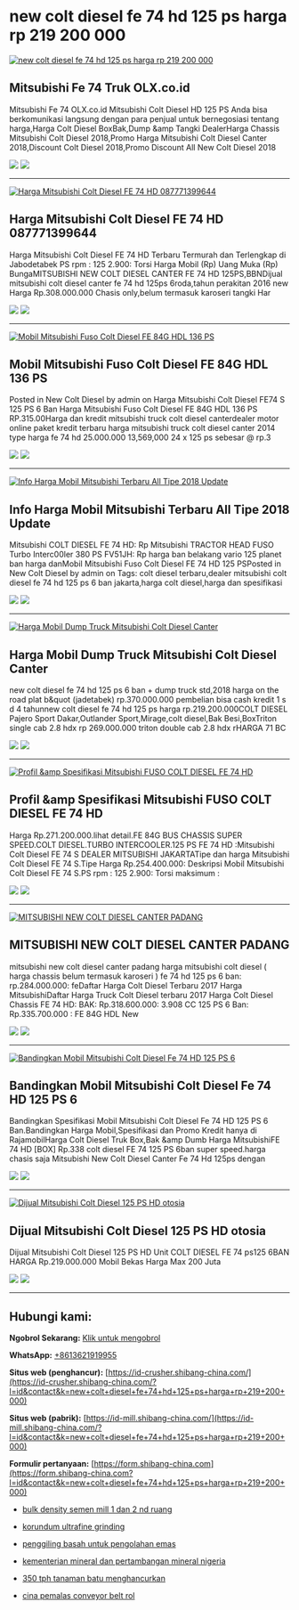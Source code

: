 # new colt diesel fe 74 hd 125 ps harga rp 219 200 000

<a href="https://swt.shibang-china.com/?l=id&img&k=new+colt+diesel+fe+74+hd+125+ps+harga+rp+219+200+000" target="_blank">![new colt diesel fe 74 hd 125 ps harga rp 219 200 000](http://static.shibang-china.com/all-800x300/1334.jpg)</a>

## Mitsubishi Fe 74 Truk OLX.co.id
Mitsubishi Fe 74 OLX.co.id Mitsubishi Colt Diesel HD 125 PS Anda bisa berkomunikasi langsung dengan para penjual untuk bernegosiasi tentang harga,Harga Colt Diesel BoxBak,Dump &amp Tangki DealerHarga Chassis Mitsubishi Colt Diesel 2018,Promo Harga Mitsubishi Colt Diesel Canter 2018,Discount Colt Diesel 2018,Promo Discount All New Colt Diesel 2018


<a href="https://whatsapp.shibangsoft.com/WhatsApp.php" target="_blank" title="WhatsApp">![](http://static.shibang-china.com/icon/whatsapp.png)</a> <a href="https://swt.shibang-china.com/?l=id&icon&k=new+colt+diesel+fe+74+hd+125+ps+harga+rp+219+200+000" target="_blank">![](http://static.shibang-china.com/icon/chat-id.png)</a>

---

<a href="https://swt.shibang-china.com/?l=id&img&k=new+colt+diesel+fe+74+hd+125+ps+harga+rp+219+200+000" target="_blank">![Harga Mitsubishi Colt Diesel FE 74 HD 087771399644](http://static.shibang-china.com/all-800x300/920.jpg)</a>

## Harga Mitsubishi Colt Diesel FE 74 HD 087771399644
Harga Mitsubishi Colt Diesel FE 74 HD Terbaru Termurah dan Terlengkap di Jabodetabek PS rpm : 125 2.900: Torsi Harga Mobil (Rp) Uang Muka (Rp) BungaMITSUBISHI NEW COLT DIESEL CANTER FE 74 HD 125PS,BBNDijual mitsubishi colt diesel canter fe 74 hd 125ps 6roda,tahun perakitan 2016 new Harga Rp.308.000.000 Chasis only,belum termasuk karoseri tangki Har


<a href="https://whatsapp.shibangsoft.com/WhatsApp.php" target="_blank" title="WhatsApp">![](http://static.shibang-china.com/icon/whatsapp.png)</a> <a href="https://swt.shibang-china.com/?l=id&icon&k=new+colt+diesel+fe+74+hd+125+ps+harga+rp+219+200+000" target="_blank">![](http://static.shibang-china.com/icon/chat-id.png)</a>

---

<a href="https://swt.shibang-china.com/?l=id&img&k=new+colt+diesel+fe+74+hd+125+ps+harga+rp+219+200+000" target="_blank">![Mobil Mitsubishi Fuso Colt Diesel FE 84G HDL 136 PS](http://static.shibang-china.com/all-800x300/15.jpg)</a>

## Mobil Mitsubishi Fuso Colt Diesel FE 84G HDL 136 PS
Posted in New Colt Diesel by admin on Harga Mitsubishi Colt Diesel FE74 S 125 PS 6 Ban Harga Mitsubishi Fuso Colt Diesel FE 84G HDL 136 PS RP.315.00Harga dan kredit mitsubishi truck colt diesel canterdealer motor online paket kredit terbaru harga mitsubishi truck colt diesel canter 2014 type harga fe 74 hd 25.000.000 13,569,000 24 x 125 ps sebesar @ rp.3


<a href="https://whatsapp.shibangsoft.com/WhatsApp.php" target="_blank" title="WhatsApp">![](http://static.shibang-china.com/icon/whatsapp.png)</a> <a href="https://swt.shibang-china.com/?l=id&icon&k=new+colt+diesel+fe+74+hd+125+ps+harga+rp+219+200+000" target="_blank">![](http://static.shibang-china.com/icon/chat-id.png)</a>

---

<a href="https://swt.shibang-china.com/?l=id&img&k=new+colt+diesel+fe+74+hd+125+ps+harga+rp+219+200+000" target="_blank">![Info Harga Mobil Mitsubishi Terbaru All Tipe 2018 Update](http://static.shibang-china.com/all-800x300/1107.jpg)</a>

## Info Harga Mobil Mitsubishi Terbaru All Tipe 2018 Update
Mitsubishi COLT DIESEL FE 74 HD: Rp Mitsubishi TRACTOR HEAD FUSO Turbo Interc00ler 380 PS FV51JH: Rp harga ban belakang vario 125 planet ban harga danMobil Mitsubishi Fuso Colt Diesel FE 74 HD 125 PSPosted in New Colt Diesel by admin on Tags: colt diesel terbaru,dealer mitsubishi colt diesel fe 74 hd 125 ps 6 ban jakarta,harga colt diesel,harga dan spesifikasi


<a href="https://whatsapp.shibangsoft.com/WhatsApp.php" target="_blank" title="WhatsApp">![](http://static.shibang-china.com/icon/whatsapp.png)</a> <a href="https://swt.shibang-china.com/?l=id&icon&k=new+colt+diesel+fe+74+hd+125+ps+harga+rp+219+200+000" target="_blank">![](http://static.shibang-china.com/icon/chat-id.png)</a>

---

<a href="https://swt.shibang-china.com/?l=id&img&k=new+colt+diesel+fe+74+hd+125+ps+harga+rp+219+200+000" target="_blank">![Harga Mobil Dump Truck Mitsubishi Colt Diesel Canter](http://static.shibang-china.com/all-800x300/130.jpg)</a>

## Harga Mobil Dump Truck Mitsubishi Colt Diesel Canter
new colt diesel fe 74 hd 125 ps 6 ban + dump truck std,2018 harga on the road plat b&quot (jadetabek) rp.370.000.000 pembelian bisa cash kredit 1 s d 4 tahunnew colt diesel fe 74 hd 125 ps harga rp.219.200.000COLT DIESEL Pajero Sport Dakar,Outlander Sport,Mirage,colt diesel,Bak Besi,BoxTriton single cab 2.8 hdx rp 269.000.000 triton double cab 2.8 hdx rHARGA 71 BC


<a href="https://whatsapp.shibangsoft.com/WhatsApp.php" target="_blank" title="WhatsApp">![](http://static.shibang-china.com/icon/whatsapp.png)</a> <a href="https://swt.shibang-china.com/?l=id&icon&k=new+colt+diesel+fe+74+hd+125+ps+harga+rp+219+200+000" target="_blank">![](http://static.shibang-china.com/icon/chat-id.png)</a>

---

<a href="https://swt.shibang-china.com/?l=id&img&k=new+colt+diesel+fe+74+hd+125+ps+harga+rp+219+200+000" target="_blank">![Profil &amp Spesifikasi Mitsubishi FUSO COLT DIESEL FE 74 HD](http://static.shibang-china.com/all-800x300/1517.jpg)</a>

## Profil &amp Spesifikasi Mitsubishi FUSO COLT DIESEL FE 74 HD
Harga Rp.271.200.000.lihat detail.FE 84G BUS CHASSIS SUPER SPEED.COLT DIESEL.TURBO INTERCOOLER.125 PS FE 74 HD :Mitsubishi Colt Diesel FE 74 S DEALER MITSUBISHI JAKARTATipe dan harga Mitsubishi Colt Diesel FE 74 S.Tipe Harga Rp.254.400.000: Deskripsi Mobil Mitsubishi Colt Diesel FE 74 S.PS rpm : 125 2.900: Torsi maksimum :


<a href="https://whatsapp.shibangsoft.com/WhatsApp.php" target="_blank" title="WhatsApp">![](http://static.shibang-china.com/icon/whatsapp.png)</a> <a href="https://swt.shibang-china.com/?l=id&icon&k=new+colt+diesel+fe+74+hd+125+ps+harga+rp+219+200+000" target="_blank">![](http://static.shibang-china.com/icon/chat-id.png)</a>

---

<a href="https://swt.shibang-china.com/?l=id&img&k=new+colt+diesel+fe+74+hd+125+ps+harga+rp+219+200+000" target="_blank">![MITSUBISHI NEW COLT DIESEL CANTER PADANG](http://static.shibang-china.com/all-800x300/548.jpg)</a>

## MITSUBISHI NEW COLT DIESEL CANTER PADANG
mitsubishi new colt diesel canter padang harga mitsubishi colt diesel ( harga chassis belum termasuk karoseri ) fe 74 hd 125 ps 6 ban: rp.284.000.000: feDaftar Harga Colt Diesel Terbaru 2017 Harga MitsubishiDaftar Harga Truck Colt Diesel terbaru 2017 Harga Colt Diesel Chassis FE 74 HD: BAK: Rp.318.600.000: 3.908 CC 125 PS 6 Ban: Rp.335.700.000 : FE 84G HDL New


<a href="https://whatsapp.shibangsoft.com/WhatsApp.php" target="_blank" title="WhatsApp">![](http://static.shibang-china.com/icon/whatsapp.png)</a> <a href="https://swt.shibang-china.com/?l=id&icon&k=new+colt+diesel+fe+74+hd+125+ps+harga+rp+219+200+000" target="_blank">![](http://static.shibang-china.com/icon/chat-id.png)</a>

---

<a href="https://swt.shibang-china.com/?l=id&img&k=new+colt+diesel+fe+74+hd+125+ps+harga+rp+219+200+000" target="_blank">![Bandingkan Mobil Mitsubishi Colt Diesel Fe 74 HD 125 PS 6](http://static.shibang-china.com/all-800x300/93.jpg)</a>

## Bandingkan Mobil Mitsubishi Colt Diesel Fe 74 HD 125 PS 6
Bandingkan Spesifikasi Mobil Mitsubishi Colt Diesel Fe 74 HD 125 PS 6 Ban.Bandingkan Harga Mobil,Spesifikasi dan Promo Kredit hanya di RajamobilHarga Colt Diesel Truk Box,Bak &amp Dumb Harga MitsubishiFE 74 HD [BOX] Rp.338 colt diesel FE 74 125 PS 6ban super speed.harga chasis saja Mitsubishi New Colt Diesel Canter Fe 74 Hd 125ps dengan


<a href="https://whatsapp.shibangsoft.com/WhatsApp.php" target="_blank" title="WhatsApp">![](http://static.shibang-china.com/icon/whatsapp.png)</a> <a href="https://swt.shibang-china.com/?l=id&icon&k=new+colt+diesel+fe+74+hd+125+ps+harga+rp+219+200+000" target="_blank">![](http://static.shibang-china.com/icon/chat-id.png)</a>

---

<a href="https://swt.shibang-china.com/?l=id&img&k=new+colt+diesel+fe+74+hd+125+ps+harga+rp+219+200+000" target="_blank">![Dijual Mitsubishi Colt Diesel 125 PS HD otosia](http://static.shibang-china.com/all-800x300/516.jpg)</a>

## Dijual Mitsubishi Colt Diesel 125 PS HD otosia
Dijual Mitsubishi Colt Diesel 125 PS HD Unit COLT DIESEL FE 74 ps125 6BAN HARGA Rp.219.000.000 Mobil Bekas Harga Max 200 Juta

<a href="https://whatsapp.shibangsoft.com/WhatsApp.php" target="_blank" title="WhatsApp">![](http://static.shibang-china.com/icon/whatsapp.png)</a> <a href="https://swt.shibang-china.com/?l=id&icon&k=new+colt+diesel+fe+74+hd+125+ps+harga+rp+219+200+000" target="_blank">![](http://static.shibang-china.com/icon/chat-id.png)</a>

---
## Hubungi kami:

**Ngobrol Sekarang:** [Klik untuk mengobrol](https://swt.shibang-china.com?l=id&contact&k=new+colt+diesel+fe+74+hd+125+ps+harga+rp+219+200+000)

**WhatsApp:**  [+8613621919955](https://whatsapp.shibangsoft.com/WhatsApp.php)

**Situs web (penghancur):** [https://id-crusher.shibang-china.com/](https://id-crusher.shibang-china.com/?l=id&contact&k=new+colt+diesel+fe+74+hd+125+ps+harga+rp+219+200+000)

**Situs web (pabrik):** [https://id-mill.shibang-china.com/](https://id-mill.shibang-china.com/?l=id&contact&k=new+colt+diesel+fe+74+hd+125+ps+harga+rp+219+200+000)

**Formulir pertanyaan:** [https://form.shibang-china.com](https://form.shibang-china.com?l=id&contact&k=new+colt+diesel+fe+74+hd+125+ps+harga+rp+219+200+000)

* [bulk density semen mill 1 dan 2 nd ruang](../25/bulk%20density%20semen%20mill%201%20dan%202%20nd%20ruang.md)

* [korundum ultrafine grinding](../23/korundum%20ultrafine%20grinding.md)

* [penggiling basah untuk pengolahan emas](../30/penggiling%20basah%20untuk%20pengolahan%20emas.md)

* [kementerian mineral dan pertambangan mineral nigeria](../17/kementerian%20mineral%20dan%20pertambangan%20mineral%20nigeria.md)

* [350 tph tanaman batu menghancurkan](../22/350%20tph%20tanaman%20batu%20menghancurkan.md)

* [cina pemalas conveyor belt rol](../30/cina%20pemalas%20conveyor%20belt%20rol.md)